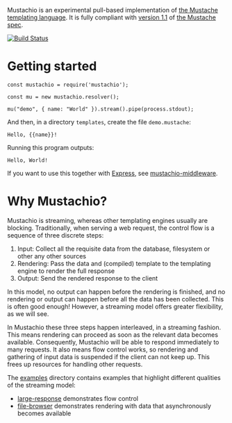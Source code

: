 Mustachio is an experimental pull-based implementation of [the Mustache
templating language][mustache]. It is fully compliant with [version
1.1][v1.1.3] of [the Mustache spec][spec].

[mustache]: https://mustache.github.io/mustache.5.html
[v1.1.3]: https://github.com/mustache/spec/tree/v1.1.3
[spec]: https://github.com/mustache/spec

[![Build Status](https://travis-ci.org/maghoff/mustachio.svg?branch=master)](https://travis-ci.org/maghoff/mustachio)

Getting started
===============

    const mustachio = require('mustachio');

    const mu = new mustachio.resolver();

    mu("demo", { name: "World" }).stream().pipe(process.stdout);

And then, in a directory `templates`, create the file `demo.mustache`:

    Hello, {{name}}!

Running this program outputs:

    Hello, World!

If you want to use this together with [Express][express], see [mustachio-middleware][middleware].

[express]: http://expressjs.com/
[middleware]: https://www.npmjs.com/package/mustachio-middleware

Why Mustachio?
==============
Mustachio is streaming, whereas other templating engines usually are blocking.
Traditionally, when serving a web request, the control flow is a sequence of
three discrete steps:

 1. Input: Collect all the requisite data from the database, filesystem or
    other any other sources
 2. Rendering: Pass the data and (compiled) template to the templating engine
    to render the full response
 3. Output: Send the rendered response to the client

In this model, no output can happen before the rendering is finished, and no
rendering or output can happen before all the data has been collected. This is
often good enough! However, a streaming model offers greater flexibility, as
we will see.

In Mustachio these three steps happen interleaved, in a streaming fashion.
This means rendering can proceed as soon as the relevant data becomes
available. Consequently, Mustachio will be able to respond immediately to many
requests. It also means flow control works, so rendering and gathering of
input data is suspended if the client can not keep up. This frees up resources
for handling other requests.

The [examples][examples] directory contains examples that highlight different
qualities of the streaming model:

 * [large-response][large-response] demonstrates flow control
 * [file-browser][file-browser] demonstrates rendering with data that
   asynchronously becomes available

[examples]: https://github.com/maghoff/mustachio/tree/master/examples
[large-response]: https://github.com/maghoff/mustachio/tree/master/examples/large-response
[file-browser]: https://github.com/maghoff/mustachio/tree/master/examples/file-browser
